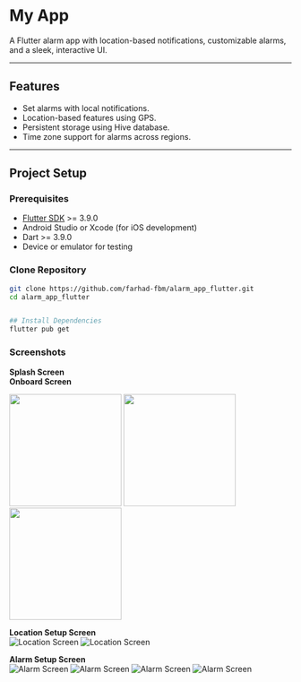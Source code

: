 # My App

A Flutter alarm app with location-based notifications, customizable alarms, and a sleek, interactive UI.

---
## Features

- Set alarms with local notifications.  
- Location-based features using GPS.  
- Persistent storage using Hive database.  
- Time zone support for alarms across regions.   

---

## Project Setup

### Prerequisites

- [Flutter SDK](https://docs.flutter.dev/get-started/install) >= 3.9.0  
- Android Studio or Xcode (for iOS development)  
- Dart >= 3.9.0  
- Device or emulator for testing  

### Clone Repository

```bash
git clone https://github.com/farhad-fbm/alarm_app_flutter.git
cd alarm_app_flutter


## Install Dependencies
flutter pub get
```

  
### Screenshots
**Splash Screen**  
**Onboard Screen**  

<p float="left">
  <img src="assets/screenshots/1.png" width="200" />
  <img src="assets/screenshots/2.png" width="200" />
  <img src="assets/screenshots/3.png" width="200" />
</p>


**Location Setup Screen**  
![Location Screen](assets/screenshots/4.png)
![Location Screen](assets/screenshots/5.png)

**Alarm Setup Screen**  
![Alarm Screen](assets/screenshots/6.png)
![Alarm Screen](assets/screenshots/7.png)
![Alarm Screen](assets/screenshots/8.png)
![Alarm Screen](assets/screenshots/9.png)
